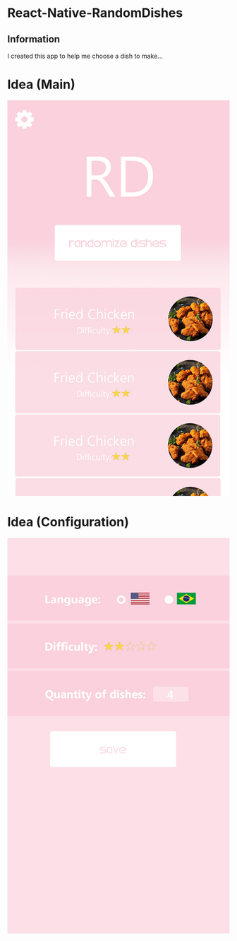 # React-Native-RandomDishes

## Information
I created this app to help me choose a dish to make...

# Idea (Main)
![alt text](./sketchs/image/image.jpg)

# Idea (Configuration)
![alt text](./sketchs/image/config.jpg)

